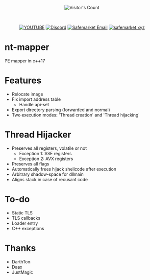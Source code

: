 <br/><br/>
<div align="center"> 
  <img src="https://profile-counter.glitch.me/Zhodisov/count.svg" alt="Visitor's Count" />
</div>
<br/><br/>

<div align="center">
  
[![YOUTUBE](https://img.shields.io/badge/Youtube-fc0000?style=for-the-badge&logo=YOUTUBE&logoColor=white)](https://www.youtube.com/@Jodis974)
[![Discord](https://img.shields.io/badge/Discord-6a85b9?style=for-the-badge&logo=discord&logoColor=white)](https://safemarket.xyz/discord)
[![Safemarket Email](https://img.shields.io/badge/safemarket_email-333333?style=for-the-badge&logo=gmail&logoColor=red)](mailto:support-checkout@safemarket.xyz)
[![safemarket.xyz](https://img.shields.io/badge/safemarket.xyz-0077B5?style=for-the-badge&logo=internet&logoColor=white)](https://safemarket.xyz/)

</div>


# nt-mapper
PE mapper in c++17

# Features
+ Relocate image
+ Fix import address table
  + Handle api-set
+ Export directory parsing (forwarded and normal)
+ Two execution modes: 'Thread creation' and 'Thread hijacking' 

# Thread Hijacker
+ Preserves all registers, volatile or not
  + Exception 1: SSE registers
  + Exception 2: AVX registers
+ Preserves all flags
+ Automatically frees hijack shellcode after execution
+ Arbitrary shadow-space for dllmain
+ Aligns stack in case of recusant code

# To-do
+ Static TLS
+ TLS callbacks
+ Loader entry
+ C++ exceptions

# Thanks
+ DarthTon
+ Daax
+ JustMagic
